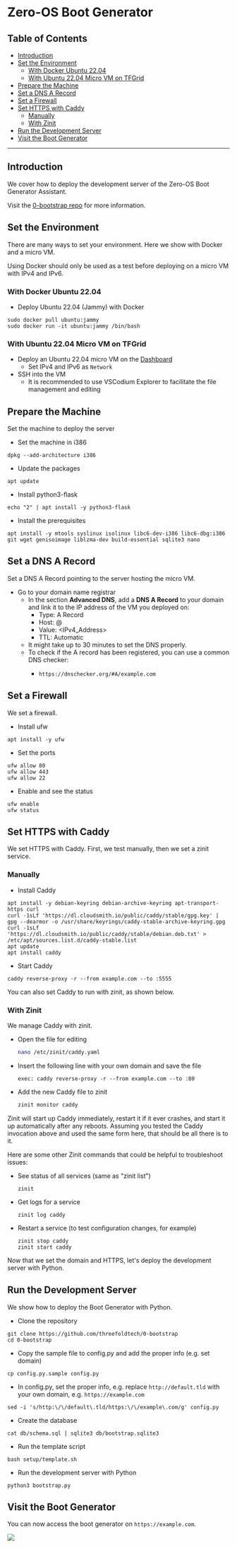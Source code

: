 
<h1>Zero-OS Boot Generator</h1>

<h2>Table of Contents</h2>

- [Introduction](#introduction)
- [Set the Environment](#set-the-environment)
  - [With Docker Ubuntu 22.04](#with-docker-ubuntu-2204)
  - [With Ubuntu 22.04 Micro VM on TFGrid](#with-ubuntu-2204-micro-vm-on-tfgrid)
- [Prepare the Machine](#prepare-the-machine)
- [Set a DNS A Record](#set-a-dns-a-record)
- [Set a Firewall](#set-a-firewall)
- [Set HTTPS with Caddy](#set-https-with-caddy)
  - [Manually](#manually)
  - [With Zinit](#with-zinit)
- [Run the Development Server](#run-the-development-server)
- [Visit the Boot Generator](#visit-the-boot-generator)

---

## Introduction

We cover how to deploy the development server of the Zero-OS Boot Generator Assistant.

Visit the [0-bootstrap repo](https://github.com/threefoldtech/0-bootstrap) for more information.

## Set the Environment

There are many ways to set your environment. Here we show with Docker and a micro VM.

Using Docker should only be used as a test before deploying on a micro VM with IPv4 and IPv6.

### With Docker Ubuntu 22.04

- Deploy Ubuntu 22.04 (Jammy) with Docker

```
sudo docker pull ubuntu:jammy
sudo docker run -it ubuntu:jammy /bin/bash
```

### With Ubuntu 22.04 Micro VM on TFGrid

- Deploy an Ubuntu 22.04 micro VM on the [Dashboard](https://dashboard.grid.tf/)
  - Set IPv4 and IPv6 as `Network`
- SSH into the VM
  - It is recommended to use VSCodium Explorer to facilitate the file management and editing

## Prepare the Machine

Set the machine to deploy the server

- Set the machine in i386
```
dpkg --add-architecture i386
```
- Update the packages
```
apt update
```
- Install python3-flask
```
echo "2" | apt install -y python3-flask
```
- Install the prerequisites
```
apt install -y mtools syslinux isolinux libc6-dev-i386 libc6-dbg:i386 git wget genisoimage liblzma-dev build-essential sqlite3 nano
```

## Set a DNS A Record

Set a DNS A Record pointing to the server hosting the micro VM.

* Go to your domain name registrar
  * In the section **Advanced DNS**, add a **DNS A Record** to your domain and link it to the IP address of the VM you deployed on:
    * Type: A Record
    * Host: @
    * Value: <IPv4_Address>
    * TTL: Automatic
  * It might take up to 30 minutes to set the DNS properly.
  * To check if the A record has been registered, you can use a common DNS checker:
    * ```
      https://dnschecker.org/#A/example.com
      ```

## Set a Firewall

We set a firewall.

- Install ufw
```
apt install -y ufw
```
- Set the ports
```
ufw allow 80
ufw allow 443
ufw allow 22
```
- Enable and see the status
```
ufw enable
ufw status
```

## Set HTTPS with Caddy

We set HTTPS with Caddy. First, we test manually, then we set a zinit service.

### Manually

- Install Caddy
```
apt install -y debian-keyring debian-archive-keyring apt-transport-https curl
curl -1sLf 'https://dl.cloudsmith.io/public/caddy/stable/gpg.key' | gpg --dearmor -o /usr/share/keyrings/caddy-stable-archive-keyring.gpg
curl -1sLf 'https://dl.cloudsmith.io/public/caddy/stable/debian.deb.txt' > /etc/apt/sources.list.d/caddy-stable.list
apt update
apt install caddy
```

- Start Caddy
```
caddy reverse-proxy -r --from example.com --to :5555
```

You can also set Caddy to run with zinit, as shown below.

### With Zinit

We manage Caddy with zinit.

- Open the file for editing
    ```bash
    nano /etc/zinit/caddy.yaml
    ```
- Insert the following line with your own domain and save the file
    ```
    exec: caddy reverse-proxy -r --from example.com --to :80
    ```
- Add the new Caddy file to zinit
    ```bash
    zinit monitor caddy
    ```

Zinit will start up Caddy immediately, restart it if it ever crashes, and start it up automatically after any reboots. Assuming you tested the Caddy invocation above and used the same form here, that should be all there is to it. 

Here are some other Zinit commands that could be helpful to troubleshoot issues:

- See status of all services (same as "zinit list")
    ```
    zinit
    ```
- Get logs for a service
    ```
    zinit log caddy
    ```
- Restart a service (to test configuration changes, for example)
    ```
    zinit stop caddy
    zinit start caddy
    ```

Now that we set the domain and HTTPS, let's deploy the development server with Python.

## Run the Development Server

We show how to deploy the Boot Generator with Python.


- Clone the repository  
```
git clone https://github.com/threefoldtech/0-bootstrap
cd 0-bootstrap
```
- Copy the sample file to config.py and add the proper info (e.g. set domain)
```
cp config.py.sample config.py
```
- In config.py, set the proper info, e.g. replace `http://default.tld` with your own domain, e.g. `https://example.com`
```
sed -i 's/http:\/\/default\.tld/https:\/\/example\.com/g' config.py
```
- Create the database
```
cat db/schema.sql | sqlite3 db/bootstrap.sqlite3
```
- Run the template script
```
bash setup/template.sh
```
- Run the development server with Python
```
python3 bootstrap.py
```

## Visit the Boot Generator

You can now access the boot generator on `https://example.com`.

![](./img/zos_boot_generator_main.png)
